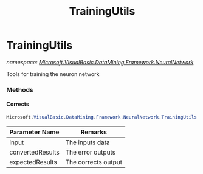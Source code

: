 ﻿---
title: TrainingUtils
---

# TrainingUtils
_namespace: [Microsoft.VisualBasic.DataMining.Framework.NeuralNetwork](N-Microsoft.VisualBasic.DataMining.Framework.NeuralNetwork.html)_

Tools for training the neuron network

### Methods

#### Corrects
```csharp
Microsoft.VisualBasic.DataMining.Framework.NeuralNetwork.TrainingUtils.Corrects(System.Double[],System.Double[],System.Double[],System.Boolean)
```


|Parameter Name|Remarks|
|--------------|-------|
|input|The inputs data|
|convertedResults|The error outputs|
|expectedResults|The corrects output|





